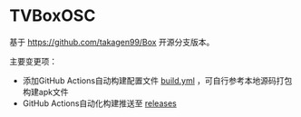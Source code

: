 # TVBoxOSC

基于 https://github.com/takagen99/Box 开源分支版本。

主要变更项：

* 添加GitHub Actions自动构建配置文件 [build.yml](.github/workflows/build.yml) ，可自行参考本地源码打包构建apk文件
* GitHub Actions自动化构建推送至 [releases](https://github.com/xautlx/TVBoxOSC/releases)